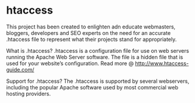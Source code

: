 # htaccess
This project has been created to enlighten adn educate webmasters, bloggers, developers and SEO experts on the need for an accurate .htaccess file to represent what their projects stand for appropriately.

What is .htaccess?
.htaccess is a configuration file for use on web servers running the Apache Web Server software. The file is a hidden file that is used for your website’s configuration. Read more @ http://www.htaccess-guide.com/

Support for .htaccess?
The .htaccess is supported by several webservers, including the popular Apache software used by most commercial web hosting providers.
